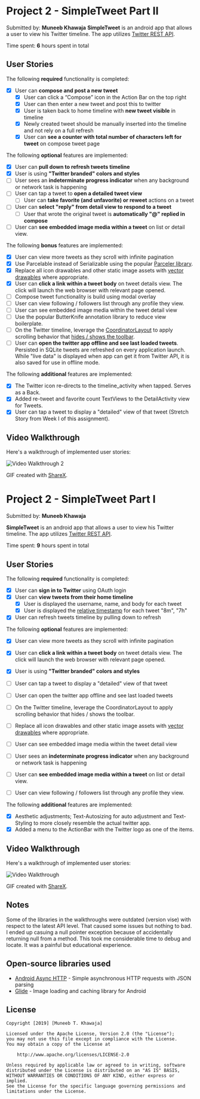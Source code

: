 # Project 2 - SimpleTweet Part II
Submitted by: **Muneeb Khawaja**
**SimpleTweet** is an android app that allows a user to view his Twitter timeline. The app utilizes [Twitter REST API](https://dev.twitter.com/rest/public).

Time spent: **6** hours spent in total

## User Stories

The following **required** functionality is completed:

* [x] User can **compose and post a new tweet**
  * [x] User can click a “Compose” icon in the Action Bar on the top right
  * [x] User can then enter a new tweet and post this to twitter
  * [x] User is taken back to home timeline with **new tweet visible** in timeline
  * [x] Newly created tweet should be manually inserted into the timeline and not rely on a full refresh
  * [x] User can **see a counter with total number of characters left for tweet** on compose tweet page

The following **optional** features are implemented:

* [x] User can **pull down to refresh tweets timeline**
* [x] User is using **"Twitter branded" colors and styles**
* [ ] User sees an **indeterminate progress indicator** when any background or network task is happening
* [ ] User can tap a tweet to **open a detailed tweet view**
  * [ ] User can **take favorite (and unfavorite) or reweet** actions on a tweet
* [ ] User can **select "reply" from detail view to respond to a tweet**
  * [ ] User that wrote the original tweet is **automatically "@" replied in compose**

* [ ] User can **see embedded image media within a tweet** on list or detail view.

The following **bonus** features are implemented:

* [x] User can view more tweets as they scroll with infinite pagination
* [x] Use Parcelable instead of Serializable using the popular [Parceler library](http://guides.codepath.org/android/Using-Parceler).
* [x] Replace all icon drawables and other static image assets with [vector drawables](http://guides.codepath.org/android/Drawables#vector-drawables) where appropriate.
* [x] User can **click a link within a tweet body** on tweet details view. The click will launch the web browser with relevant page opened.
* [ ] Compose tweet functionality is build using modal overlay
* [ ] User can view following / followers list through any profile they view.
* [ ] User can see embedded image media within the tweet detail view
* [ ] Use the popular ButterKnife annotation library to reduce view boilerplate.
* [ ] On the Twitter timeline, leverage the [CoordinatorLayout](http://guides.codepath.org/android/Handling-Scrolls-with-CoordinatorLayout#responding-to-scroll-events) to apply scrolling behavior that [hides / shows the toolbar](http://guides.codepath.org/android/Using-the-App-ToolBar#reacting-to-scroll).
* [ ] User can **open the twitter app offline and see last loaded tweets**. Persisted in SQLite tweets are refreshed on every application launch. While "live data" is displayed when app can get it from Twitter API, it is also saved for use in offline mode.

The following **additional** features are implemented:

* [x] The Twitter icon re-directs to the timeline_activity when tapped. Serves as a Back. 
* [x] Added re-tweet and favorite count TextViews to the DetailActivity view for Tweets.  
* [x] User can tap a tweet to display a "detailed" view of that tweet (Stretch Story from Week I of this assignment).

## Video Walkthrough

Here's a walkthrough of implemented user stories:

<img src='SimpleTweet_2_Walkthrough.gif' title='Video Walkthrough' width='' alt='Video Walkthrough 2' />

GIF created with [ShareX](https://getsharex.com/).


# Project 2 - SimpleTweet Part I

Submitted by: **Muneeb Khawaja**

**SimpleTweet** is an android app that allows a user to view his Twitter timeline. The app utilizes [Twitter REST API](https://dev.twitter.com/rest/public).

Time spent: **9** hours spent in total

## User Stories

The following **required** functionality is completed:

* [x] User can **sign in to Twitter** using OAuth login
* [x] User can **view tweets from their home timeline**
  * [x] User is displayed the username, name, and body for each tweet
  * [x] User is displayed the [relative timestamp](https://gist.github.com/nesquena/f786232f5ef72f6e10a7) for each tweet "8m", "7h"
* [x] User can refresh tweets timeline by pulling down to refresh

The following **optional** features are implemented:

* [x] User can view more tweets as they scroll with infinite pagination
* [x] User can **click a link within a tweet body** on tweet details view. The click will launch the web browser with relevant page opened.
* [x] User is using **"Twitter branded" colors and styles**
* [ ] User can tap a tweet to display a "detailed" view of that tweet
* [ ] User can open the twitter app offline and see last loaded tweets
* [ ] On the Twitter timeline, leverage the CoordinatorLayout to apply scrolling behavior that hides / shows the toolbar.
* [ ] Replace all icon drawables and other static image assets with [vector drawables](http://guides.codepath.org/android/Drawables#vector-drawables) where appropriate.
* [ ] User can see embedded image media within the tweet detail view
*  [ ] User sees an **indeterminate progress indicator** when any background or network task is happening
*  [ ] User can **see embedded image media within a tweet** on list or detail view.
*  [ ] User can view following / followers list through any profile they view.


The following **additional** features are implemented:

* [x] Aesthetic adjustments; Text-Autosizing for auto adjustment and Text-Styling to more closely resemble the actual twitter app. 
* [x] Added a menu to the ActionBar with the Twitter logo as one of the items.  

## Video Walkthrough

Here's a walkthrough of implemented user stories:

<img src='SimpleTweet_App_Walkthrough.gif' title='Video Walkthrough' width='' alt='Video Walkthrough' />

GIF created with [ShareX](https://getsharex.com/).

## Notes

Some of the libraries in the walkthroughs were outdated (version vise) with respect to the latest API level. That caused some issues but nothing to bad. 
I ended up casuing a null pointer exception because of accidentally returning null from a method. This took me considerable time to debug and locate. It was a 
painful but educational experience.

## Open-source libraries used

- [Android Async HTTP](https://github.com/loopj/android-async-http) - Simple asynchronous HTTP requests with JSON parsing
- [Glide](https://github.com/bumptech/glide) - Image loading and caching library for Android

## License

    Copyright [2019] [Muneeb T. Khawaja]

    Licensed under the Apache License, Version 2.0 (the "License");
    you may not use this file except in compliance with the License.
    You may obtain a copy of the License at

        http://www.apache.org/licenses/LICENSE-2.0

    Unless required by applicable law or agreed to in writing, software
    distributed under the License is distributed on an "AS IS" BASIS,
    WITHOUT WARRANTIES OR CONDITIONS OF ANY KIND, either express or implied.
    See the License for the specific language governing permissions and
    limitations under the License.


